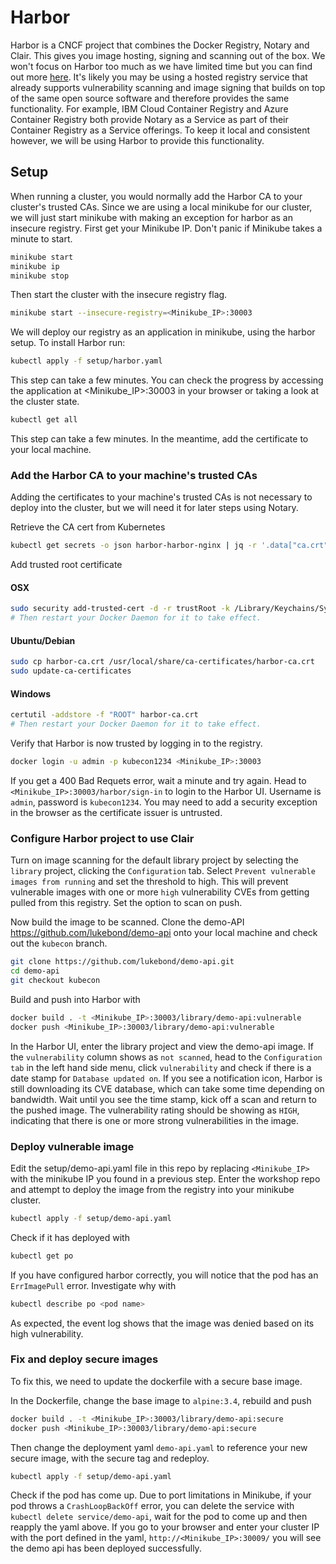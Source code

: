 # Harbor

Harbor is a CNCF project that combines the Docker Registry, Notary and Clair. This gives you image hosting, signing and scanning out of the box. We won't focus on Harbor too much as we have limited time but you can find out more [here](https://github.com/goharbor/harbor/blob/master/README.md). It's likely you may be using a hosted registry service that already supports vulnerability scanning and image signing that builds on top of the same open source software and therefore provides the same functionality. For example, IBM Cloud Container Registry and Azure Container Registry both provide Notary as a Service as part of their Container Registry as a Service offerings. To keep it local and consistent however, we will be using Harbor to provide this functionality.

## Setup
When running a cluster, you would normally add the Harbor CA to your cluster's trusted CAs. Since we are using a local minikube for our cluster, we will just start minikube with making an exception for harbor as an insecure registry. First get your Minikube IP. Don't panic if Minikube takes a minute to start.

```bash
minikube start
minikube ip
minikube stop
```

Then start the cluster with the insecure registry flag.

```bash
minikube start --insecure-registry=<Minikube_IP>:30003
```

We will deploy our registry as an application in minikube, using the harbor setup. To install Harbor run:

```bash
kubectl apply -f setup/harbor.yaml
```
This step can take a few minutes. You can check the progress by accessing the application at <Minikube_IP>:30003 in your browser or taking a look at the cluster state.

```bash
kubectl get all
```

This step can take a few minutes. In the meantime, add the certificate to your local machine.

### Add the Harbor CA to your machine's trusted CAs
Adding the certificates to your machine's trusted CAs is not necessary to deploy into the cluster, but we will need it for later steps using Notary.

Retrieve the CA cert from Kubernetes

```bash
kubectl get secrets -o json harbor-harbor-nginx | jq -r '.data["ca.crt"]' | base64 -d > harbor-ca.crt
```

Add trusted root certificate

#### OSX

```bash
sudo security add-trusted-cert -d -r trustRoot -k /Library/Keychains/System.keychain harbor-ca.crt
# Then restart your Docker Daemon for it to take effect.
```

#### Ubuntu/Debian

```bash
sudo cp harbor-ca.crt /usr/local/share/ca-certificates/harbor-ca.crt
sudo update-ca-certificates
```

#### Windows

```bash
certutil -addstore -f "ROOT" harbor-ca.crt
# Then restart your Docker Daemon for it to take effect.
```

Verify that Harbor is now trusted by logging in to the registry.

```bash
docker login -u admin -p kubecon1234 <Minikube_IP>:30003
```

If you get a 400 Bad Requets error, wait a minute and try again.
Head to `<Minikube_IP>:30003/harbor/sign-in` to login to the Harbor UI. Username is `admin`, password is `kubecon1234`. You may need to add a security exception in the browser as the certificate issuer is untrusted.

### Configure Harbor project to use Clair
Turn on image scanning for the default library project by selecting the `library` project, clicking the `Configuration` tab. Select `Prevent vulnerable images from running` and set the threshold to high. This will prevent vulnerable images with one or more `high` vulnerability CVEs from getting pulled from this registry. Set the option to scan on push.

Now build the image to be scanned. Clone the demo-API https://github.com/lukebond/demo-api onto your local machine and check out the `kubecon` branch.

```bash
git clone https://github.com/lukebond/demo-api.git
cd demo-api
git checkout kubecon
```

Build and push into Harbor with

```bash
docker build . -t <Minikube_IP>:30003/library/demo-api:vulnerable
docker push <Minikube_IP>:30003/library/demo-api:vulnerable
```

In the Harbor UI, enter the library project and view the demo-api image. If the `vulnerability` column shows as `not scanned`, head to the `Configuration tab` in the left hand side menu, click `vulnerability` and check if there is a date stamp for `Database updated on`. If you see a notification icon, Harbor is still downloading its CVE database, which can take some time depending on bandwidth. Wait until you see the time stamp, kick off a scan and return to the pushed image. The vulnerability rating should be showing as `HIGH`, indicating that there is one or more strong vulnerabilities in the image.

### Deploy vulnerable image

Edit the setup/demo-api.yaml file in this repo by replacing `<Minikube_IP>` with the minikube IP you found in a previous step. Enter the workshop repo and attempt to deploy the image from the registry into your minikube cluster.

```bash
kubectl apply -f setup/demo-api.yaml
```

Check if it has deployed with

```bash
kubectl get po
```

If you have configured harbor correctly, you will notice that the pod has an `ErrImagePull` error. Investigate why with

```bash
kubectl describe po <pod name>
```

As expected, the event log shows that the image was denied based on its high vulnerability.

### Fix and deploy secure images

To fix this, we need to update the dockerfile with a secure base image.

In the Dockerfile, change the base image to `alpine:3.4`, rebuild and push

```bash
docker build . -t <Minikube_IP>:30003/library/demo-api:secure
docker push <Minikube_IP>:30003/library/demo-api:secure
```

Then change the deployment yaml `demo-api.yaml` to reference your new secure image, with the secure tag and redeploy.

```bash
kubectl apply -f setup/demo-api.yaml
```

Check if the pod has come up. Due to port limitations in Minikube, if your pod throws a `CrashLoopBackOff` error, you can delete the service with `kubectl delete service/demo-api`, wait for the pod to come up and then reapply the yaml above.
If you go to your browser and enter your cluster IP with the port defined in the yaml, `http://<Minikube_IP>:30009/` you will see the demo api has been deployed successfully.
